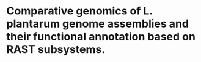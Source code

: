 # **Comparative genomics of L. plantarum genome assemblies and their functional annotation based on RAST subsystems.**





